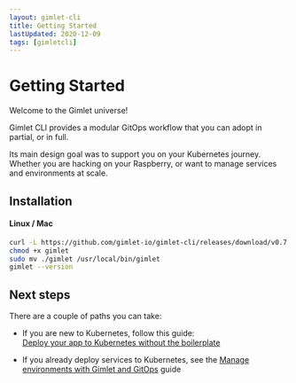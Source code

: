 ```yaml
---
layout: gimlet-cli
title: Getting Started
lastUpdated: 2020-12-09
tags: [gimletcli]
---
```


# Getting Started

Welcome to the Gimlet universe!

Gimlet CLI provides a modular GitOps workflow that you can adopt in partial, or in full.

Its main design goal was to support you on your Kubernetes journey.
Whether you are hacking on your Raspberry, or want to manage services and environments at scale.

## Installation

#### Linux / Mac

```bash
curl -L https://github.com/gimlet-io/gimlet-cli/releases/download/v0.7.0/gimlet-$(uname)-$(uname -m) -o gimlet
chmod +x gimlet
sudo mv ./gimlet /usr/local/bin/gimlet
gimlet --version
```

## Next steps

There are a couple of paths you can take:

- If you are new to Kubernetes, follow this guide: <br />
  [Deploy your app to Kubernetes without the boilerplate](/gimlet-cli/deploy-your-app-to-kubernetes-without-the-boilerplate)

- If you already deploy services to Kubernetes, see the
  [Manage environments with Gimlet and GitOps](/gimlet-cli/manage-environments-with-gimlet-and-gitops) guide